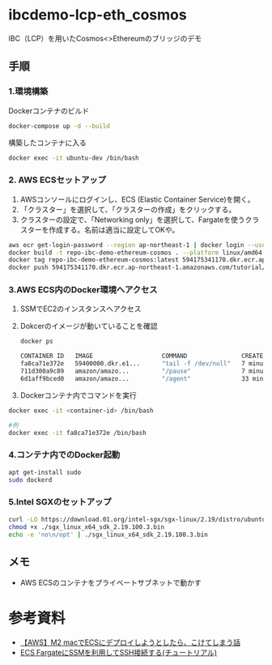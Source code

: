 # ibcdemo-lcp-eth_cosmos

IBC（LCP）を用いたCosmos&lt;>Ethereumのブリッジのデモ

## 手順

### 1.環境構築

Dockerコンテナのビルド

```bash
docker-compose up -d --build
```

構築したコンテナに入る

```bash
docker exec -it ubuntu-dev /bin/bash
```

### 2. AWS ECSセットアップ

1. AWSコンソールにログインし、ECS (Elastic Container Service)を開く。
2. 「クラスター」を選択して、「クラスターの作成」をクリックする。
3. クラスターの設定で、「Networking only」を選択して、Fargateを使うクラスターを作成する。名前は適当に設定してOKや。

```bash
aws ecr get-login-password --region ap-northeast-1 | docker login --username AWS --password-stdin 594175341170.dkr.ecr.ap-northeast-1.amazonaws.com
docker build -t repo-ibc-demo-ethereum-cosmos . --platform linux/amd64
docker tag repo-ibc-demo-ethereum-cosmos:latest 594175341170.dkr.ecr.ap-northeast-1.amazonaws.com/repo-ibc-demo-ethereum-cosmos:latest
docker push 594175341170.dkr.ecr.ap-northeast-1.amazonaws.com/tutorial/ibc-demo-eth-cosmos:latest
```

### 3.AWS ECS内のDocker環境へアクセス

1. SSMでEC2のインスタンスへアクセス

2. Dokcerのイメージが動いていることを確認

    ```bash
    docker ps

    CONTAINER ID   IMAGE                   COMMAND               CREATED          STATUS          PORTS     NAMES
    fa8ca71e372e   59400000.dkr.e1...      "tail -f /dev/null"   7 minutes ago    Up 7 minutes              ecs-BackendResourceSt...
    711d300a9c89   amazon/amazo...         "/pause"              7 minutes ago    Up 7 minutes              ecs-BackendResourceSt...
    6d1aff9bced0   amazon/amazo...         "/agent"              33 minutes ago   Up 33 minutes             ecs-agent
    ```

3. Dockerコンテナ内でコマンドを実行

```bash
docker exec -it <container-id> /bin/bash

#例
docker exec -it fa8ca71e372e /bin/bash
```

### 4.コンテナ内でのDocker起動

```bash
apt get-install sudo
sudo dockerd
```

### 5.Intel SGXのセットアップ

```bash
curl -LO https://download.01.org/intel-sgx/sgx-linux/2.19/distro/ubuntu22.04-server/sgx_linux_x64_sdk_2.19.100.3.bin
chmod +x ./sgx_linux_x64_sdk_2.19.100.3.bin
echo -e 'no\n/opt' | ./sgx_linux_x64_sdk_2.19.100.3.bin

```

## メモ

* AWS ECSのコンテナをプライベートサブネットで動かす

# 参考資料

* [【AWS】M2 macでECSにデプロイしようとしたら、こけてしまう話](https://note.com/ryuone/n/nfae3cc204880)
* [ECS FargateにSSMを利用してSSH接続する(チュートリアル)](https://qiita.com/koji0705/items/005ea6d7c21ddd24ebb3)